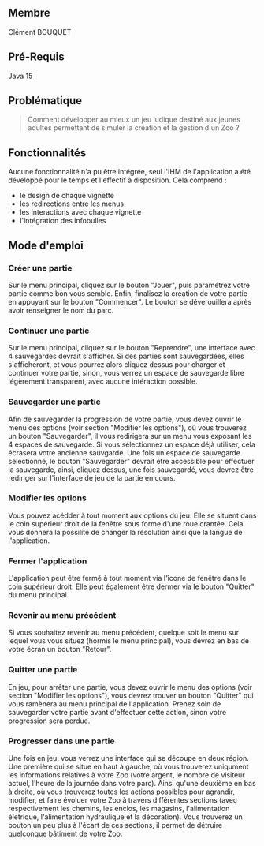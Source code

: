 ## Membre
Clément BOUQUET

## Pré-Requis
Java 15

## Problématique
> Comment développer au mieux un jeu ludique destiné aux jeunes adultes permettant de simuler la création et la gestion d'un Zoo ?

## Fonctionnalités
Aucune fonctionnalité n'a pu être intégrée, seul l'IHM de l'application a été développé pour le temps et l'effectif à disposition. Cela comprend :
* le design de chaque vignette
* les redirections entre les menus
* les interactions avec chaque vignette
* l'intégration des infobulles

## Mode d'emploi

### Créer une partie
Sur le menu principal, cliquez sur le bouton "Jouer", puis paramétrez votre partie comme bon vous semble. Enfin, finalisez la création de votre partie en appuyant sur le bouton "Commencer". Le bouton se déverouillera après avoir renseigner le nom du parc.

### Continuer une partie
Sur le menu principal, cliquez sur le bouton "Reprendre", une interface avec 4 sauvegardes devrait s'afficher. Si des parties sont sauvegardées, elles s'afficheront, et vous pourrez alors cliquez dessus pour charger et continuer votre partie, sinon, vous verrez un espace de sauvegarde libre légèrement transparent, avec aucune intéraction possible.

### Sauvegarder une partie
Afin de sauvegarder la progression de votre partie, vous devez ouvrir le menu des options (voir section "Modifier les options"), où vous trouverez un bouton "Sauvegarder", il vous redirigera sur un menu vous exposant les 4 espaces de sauvegarde. Si vous sélectionnez un espace déjà utiliser, cela écrasera votre ancienne sauvgarde. Une fois un espace de sauvegarde sélectionné, le bouton "Sauvegarder" devrait être accessible pour effectuer la sauvegarde, ainsi, cliquez dessus, une fois sauvegardé, vous devrez être rediriger sur l'interface de jeu de la partie en cours.

### Modifier les options
Vous pouvez acédder à tout moment aux options du jeu. Elle se situent dans le coin supérieur droit de la fenêtre sous forme d'une roue crantée. Cela vous donnera la possilité de changer la résolution ainsi que la langue de l'application.

### Fermer l'application 
L'application peut être fermé à tout moment via l'îcone de fenêtre dans le coin supérieur droit. Elle peut également être dermer via le bouton "Quitter" du menu principal.

### Revenir au menu précédent
Si vous souhaitez revenir au menu précédent, quelque soit le menu sur lequel vous vous situez (hormis le menu principal), vous devrez en bas de votre écran un bouton "Retour".

### Quitter une partie
En jeu, pour arrêter une partie, vous devez ouvrir le menu des options (voir section "Modifier les options"), vous devrez trouver un bouton "Quitter" qui vous ramènera au menu principal de l'application. Prenez soin de sauvegarder votre partie avant d'effectuer cette action, sinon votre progression sera perdue.

### Progresser dans une partie
Une fois en jeu, vous verrez une interface qui se découpe en deux région. Une première qui se situe en haut à gauche, où vous trouverez uniqument les informations relatives à votre Zoo (votre argent, le nombre de visiteur actuel, l'heure de la journée dans votre parc). Ainsi qu'une deuxième en bas à droite, où vous trouverez toutes les actions possibles pour agrandir, modifier, et faire évoluer votre Zoo à travers différentes sections (avec respectivement les chemins, les enclos, les magasins, l'alimentation életrique, l'alimentation hydraulique et la décoration). Vous trouverez un bouton un peu plus à l'écart de ces sections, il permet de détruire quelconque bâtiment de votre Zoo.
